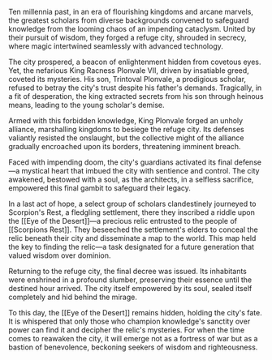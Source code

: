 Ten millennia past, in an era of flourishing kingdoms and arcane marvels, the greatest scholars from diverse backgrounds convened to safeguard knowledge from the looming chaos of an impending cataclysm. United by their pursuit of wisdom, they forged a refuge city, shrouded in secrecy, where magic intertwined seamlessly with advanced technology.

The city prospered, a beacon of enlightenment hidden from covetous eyes. Yet, the nefarious King Racness Plonvale VII, driven by insatiable greed, coveted its mysteries. His son, Trintoval Plonvale, a prodigious scholar, refused to betray the city's trust despite his father's demands. Tragically, in a fit of desperation, the king extracted secrets from his son through heinous means, leading to the young scholar's demise.

Armed with this forbidden knowledge, King Plonvale forged an unholy alliance, marshalling kingdoms to besiege the refuge city. Its defenses valiantly resisted the onslaught, but the collective might of the alliance gradually encroached upon its borders, threatening imminent breach.

Faced with impending doom, the city's guardians activated its final defense—a mystical heart that imbued the city with sentience and control. The city awakened, bestowed with a soul, as the architects, in a selfless sacrifice, empowered this final gambit to safeguard their legacy.

In a last act of hope, a select group of scholars clandestinely journeyed to Scorpion's Rest, a fledgling settlement, there they inscribed a riddle upon the [[Eye of the Desert]]—a precious relic entrusted to the people of [[Scorpions Rest]]. They beseeched the settlement's elders to conceal the relic beneath their city and disseminate a map to the world. This map held the key to finding the relic—a task designated for a future generation that valued wisdom over dominion.

Returning to the refuge city, the final decree was issued. Its inhabitants were enshrined in a profound slumber, preserving their essence until the destined hour arrived. The city itself empowered by its soul, sealed itself completely and hid behind the mirage. 

To this day, the [[Eye of the Desert]] remains hidden, holding the city's fate. It is whispered that only those who champion knowledge's sanctity over power can find it and decipher the relic's mysteries. For when the time comes to reawaken the city, it will emerge not as a fortress of war but as a bastion of benevolence, beckoning seekers of wisdom and righteousness.
